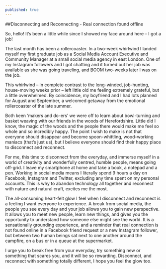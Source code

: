 ```yaml
---
published: true
---
```

##Disconnecting and Reconnecting - Real connection found offline

So, hello! It’s been a little while since I showed my face around here – I got a job! 

The last month has been a rollercoaster. In a two-week whirlwind I landed myself my first graduate job as a Social Media Account Executive and Community Manager at a small social media agency in east London. One of my Instagram followers and I got chatting and it turned out her job was available as she was going traveling, and BOOM two-weeks later I was on the job. 

This whirlwind – in complete contrast to the long-winded, job-hunting, house-moving weeks prior – left little old me feeling extremely grateful, but a little overwhelmed. By coincidence, my boyfriend and I had lots planned for August and September, a welcomed getaway from the emotional rollercoaster of the late summer.  

Both keen ‘makers and do-ers’ we were off to learn about bowl-turning and basket weaving with our friends in the woods of Herefordshire. Little did I know, the magic of the woods and the people there would make me feel so whole and so incredibly happy. The point I wish to make is not that everyone should disappear and become spoon-whittling, wood-working maniacs (that’s just us), but I believe everyone should find their happy place to disconnect and reconnect. 

For me, this time to disconnect from the everyday, and immerse myself in a world of creativity and wonderfully centred, humble people, means going off-grid. I leave my smartphone at home and take a book, a notepad and a pen. Working in social media means I literally spend 9 hours a day on Facebook, Instagram and Twitter, excluding any time spent on my personal accounts. This is why to abandon technology all together and reconnect with nature and natural craft, excites me the most.

The all-consuming heart-felt glow I feel when I disconnect and reconnect is a feeling I want everyone to experience. A break from social media, the people you see every day and your job allows you to gain new perspective. It allows you to meet new people, learn new things, and gives you the opportunity to understand how someone else might see the world. It is a sensationally grounding experience, and a reminder that real connection is not found online in a Facebook friend request or a new Instagram follower, but between two human beings sat next to one another around the campfire, on a bus or in a queue at the supermarket.

I urge you to break free from your everyday, try something new or something that scares you, and it will be so rewarding. Disconnect, and reconnect with something totally different, I hope you feel the glow too. 
